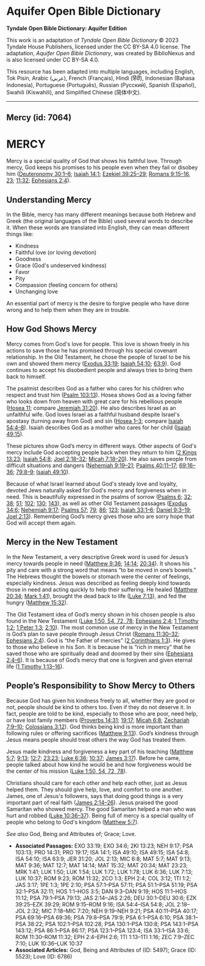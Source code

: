 # Aquifer Open Bible Dictionary

**Tyndale Open Bible Dictionary: Aquifer Edition**

This work is an adaptation of *Tyndale Open Bible Dictionary* © 2023 Tyndale House Publishers, licensed under the CC BY\-SA 4\.0 license. The adaptation, *Aquifer Open Bible Dictionary*, was created by BiblioNexus and is also licensed under CC BY\-SA 4\.0\.

This resource has been adapted into multiple languages, including English, Tok Pisin, Arabic (عربي), French (Français), Hindi (हिंदी), Indonesian (Bahasa Indonesia), Portuguese (Português), Russian (Русский), Spanish (Español), Swahili (Kiswahili), and Simplified Chinese (简体中文).



--------------------------------

## Mercy (id: 7064)

MERCY
=====

Mercy is a special quality of God that shows his faithful love. Through mercy, God keeps his promises to his people even when they fail or disobey him ([Deuteronomy 30:1–6](https://ref.ly/Deut30:1-Deut30:6); [Isaiah 14:1](https://ref.ly/Isa14:1); [Ezekiel 39:25–29](https://ref.ly/Ezek39:25-Ezek39:29); [Romans 9:15–16, 23](https://ref.ly/Rom9:15-Rom9:16,Rom9:23); [11:32](https://ref.ly/Rom11:32); [Ephesians 2:4](https://ref.ly/Eph2:4)).

Understanding Mercy
-------------------

In the Bible, mercy has many different meanings because both Hebrew and Greek (the original languages of the Bible) used several words to describe it. When these words are translated into English, they can mean different things like:

* Kindness
* Faithful love (or loving devotion)
* Goodness
* Grace (God's undeserved kindness)
* Favor
* Pity
* Compassion (feeling concern for others)
* Unchanging love

 An essential part of mercy is the desire to forgive people who have done wrong and to help them when they are in trouble.

How God Shows Mercy
-------------------

Mercy comes from God's love for people. This love is shown freely in his actions to save those he has promised through his special covenant relationship. In the Old Testament, he chose the people of Israel to be his own and showed them mercy ([Exodus 33:19](https://ref.ly/Exod33:19); [Isaiah 54:10](https://ref.ly/Isa54:10); [63:9](https://ref.ly/Isa63:9)). God continues to accept his disobedient people and always tries to bring them back to himself. 

The psalmist describes God as a father who cares for his children who respect and trust him ([Psalm 103:13](https://ref.ly/Ps103:13)). Hosea shows God as a loving father who looks down from heaven with great care for his rebellious people ([Hosea 11](https://ref.ly/Hos11:1-Hos11:12); compare [Jeremiah 31:20](https://ref.ly/Jer31:20)). He also describes Israel as an unfaithful wife. God loves Israel as a faithful husband despite Israel's apostasy (turning away from God) and sin ([Hosea 1–3](https://ref.ly/Hos1:1-Hos3:5); compare [Isaiah 54:4–8](https://ref.ly/Isa54:4-Isa54:8)). Isaiah describes God as a mother who cares for her child ([Isaiah 49:15](https://ref.ly/Isa49:15)). 

These pictures show God’s mercy in different ways. Other aspects of God's mercy include God accepting people back when they return to him ([2 Kings 13:23](https://ref.ly/2Kgs13:23); [Isaiah 54:8](https://ref.ly/Isa54:8); [Joel 2:18–32](https://ref.ly/Joel2:18-Joel2:32); [Micah 7:18–20](https://ref.ly/Mic7:18-Mic7:20)). He also saves people from difficult situations and dangers ([Nehemiah 9:19–21](https://ref.ly/Neh9:19-Neh9:21); [Psalms 40:11–17](https://ref.ly/Ps40:11-Ps40:17); [69:16–36](https://ref.ly/Ps69:16-Ps69:36); [79:8–9](https://ref.ly/Ps79:8-Ps79:9); [Isaiah 49:10](https://ref.ly/Isa49:10)).

Because of what Israel learned about God's steady love and loyalty, devoted Jews naturally asked for God's mercy and forgiveness when in need. This is beautifully expressed in the psalms of sorrow ([Psalms 6](https://ref.ly/Ps6:1-Ps6:10); [32](https://ref.ly/Ps32:1-Ps32:11); [38](https://ref.ly/Ps38:1-Ps38:22); [51](https://ref.ly/Ps51:1-Ps51:19); [102](https://ref.ly/Ps102:1-Ps102:28); [130](https://ref.ly/Ps130:1-Ps130:8); [143](https://ref.ly/Ps143:1-Ps143:12)), as well as other Old Testament passages ([Exodus 34:6](https://ref.ly/Exod34:6); [Nehemiah 9:17](https://ref.ly/Neh9:17); [Psalms 57](https://ref.ly/Ps57:1-Ps57:11); [79](https://ref.ly/Ps79:1-Ps79:13); [86](https://ref.ly/Ps86:1-Ps86:17); [123](https://ref.ly/Ps123:1-Ps123:4); [Isaiah 33:1–6](https://ref.ly/Isa33:1-Isa33:6); [Daniel 9:3–19](https://ref.ly/Dan9:3-Dan9:19); [Joel 2:13](https://ref.ly/Joel2:13)). Remembering God’s mercy gives those who are sorry hope that God will accept them again.

Mercy in the New Testament
--------------------------

In the New Testament, a very descriptive Greek word is used for Jesus’s mercy towards people in need ([Matthew 9:36](https://ref.ly/Matt9:36); [14:14](https://ref.ly/Matt14:14); [20:34](https://ref.ly/Matt20:34)). It shows his pity and care with a strong word that means “to be moved in one’s bowels.” The Hebrews thought the bowels or stomach were the center of feelings, especially kindness. Jesus was described as feeling deeply kind towards those in need and acting quickly to help their suffering. He healed ([Matthew 20:34](https://ref.ly/Matt20:34); [Mark 1:41](https://ref.ly/Mark1:41)), brought the dead back to life ([Luke 7:13](https://ref.ly/Luke7:13)), and fed the hungry ([Matthew 15:32](https://ref.ly/Matt15:32)).

The Old Testament idea of God’s mercy shown in his chosen people is also found in the New Testament ([Luke 1:50, 54, 72, 78](https://ref.ly/Luke1:50,Luke1:54,Luke1:72,Luke1:78); [Ephesians 2:4](https://ref.ly/Eph2:4); [1 Timothy 1:2](https://ref.ly/1Tim1:2); [1 Peter 1:3](https://ref.ly/1Pet1:3); [2:10](https://ref.ly/1Pet2:10)). The most common use of mercy in the New Testament is God’s plan to save people through Jesus Christ ([Romans 11:30–32](https://ref.ly/Rom11:30-Rom11:32); [Ephesians 2:4](https://ref.ly/Eph2:4)). God is “the Father of mercies” ([2 Corinthians 1:3](https://ref.ly/2Cor1:3)). He gives to those who believe in his Son. It is because he is “rich in mercy” that he saved those who are spiritually dead and doomed by their sins ([Ephesians 2:4–6](https://ref.ly/Eph2:4-Eph2:6)). It is because of God’s mercy that one is forgiven and given eternal life ([1 Timothy 1:13–16](https://ref.ly/1Tim1:13-1Tim1:16)).

People’s Responsibility to Show Mercy to Others
-----------------------------------------------

Because God has given his kindness freely to all, whether they are good or not, people should be kind to others too. Even if they do not deserve it. In fact, people are told to be kind, especially to those who are poor, need help, or have lost family members ([Proverbs 14:31](https://ref.ly/Prov14:31); [19:17](https://ref.ly/Prov19:17); [Micah 6:8](https://ref.ly/Mic6:8); [Zechariah 7:9–10](https://ref.ly/Zech7:9-Zech7:10); [Colossians 3:12](https://ref.ly/Col3:12)). God thinks being kind is more important than following rules or offering sacrifices ([Matthew 9:13](https://ref.ly/Matt9:13)). God’s kindness through Jesus means people should treat others the way God has treated them. 

Jesus made kindness and forgiveness a key part of his teaching ([Matthew 5:7](https://ref.ly/Matt5:7); [9:13](https://ref.ly/Matt9:13); [12:7](https://ref.ly/Matt12:7); [23:23](https://ref.ly/Matt23:23); [Luke 6:36](https://ref.ly/Luke6:36); [10:37](https://ref.ly/Luke10:37); [James 3:17](https://ref.ly/Jas3:17)). Before he came, people talked about how kind he would be and how forgiveness would be the center of his mission ([Luke 1:50, 54, 72, 78](https://ref.ly/Luke1:50,Luke1:54,Luke1:72,Luke1:78)).

Christians should care for each other and help each other, just as Jesus helped them. They should give help, love, and comfort to one another. James, one of Jesus's followers, says that doing good things is a very important part of real faith ([James 2:14–26](https://ref.ly/Jas2:14-Jas2:26)). Jesus praised the good Samaritan who showed mercy. The good Samaritan helped a man who was hurt and robbed ([Luke 10:36–37](https://ref.ly/Luke10:36-Luke10:37)). Being full of mercy is a special quality of people who belong to God's kingdom ([Matthew 5:7](https://ref.ly/Matt5:7)).

*See also* God, Being and Attributes of; Grace; Love.

* **Associated Passages:** EXO 33:19; EXO 34:6; 2KI 13:23; NEH 9:17; PSA 103:13; PRO 14:31; PRO 19:17; ISA 14:1; ISA 49:10; ISA 49:15; ISA 54:8; ISA 54:10; ISA 63:9; JER 31:20; JOL 2:13; MIC 6:8; MAT 5:7; MAT 9:13; MAT 9:36; MAT 12:7; MAT 14:14; MAT 15:32; MAT 20:34; MAT 23:23; MRK 1:41; LUK 1:50; LUK 1:54; LUK 1:72; LUK 1:78; LUK 6:36; LUK 7:13; LUK 10:37; ROM 9:23; ROM 11:32; 2CO 1:3; EPH 2:4; COL 3:12; 1TI 1:2; JAS 3:17; 1PE 1:3; 1PE 2:10; PSA 57:1–PSA 57:11; PSA 51:1–PSA 51:19; PSA 32:1–PSA 32:11; HOS 1:1–HOS 3:5; DAN 9:3–DAN 9:19; HOS 11:1–HOS 11:12; PSA 79:1–PSA 79:13; JAS 2:14–JAS 2:26; DEU 30:1–DEU 30:6; EZK 39:25–EZK 39:29; ROM 9:15–ROM 9:16; ISA 54:4–ISA 54:8; JOL 2:18–JOL 2:32; MIC 7:18–MIC 7:20; NEH 9:19–NEH 9:21; PSA 40:11–PSA 40:17; PSA 69:16–PSA 69:36; PSA 79:8–PSA 79:9; PSA 6:1–PSA 6:10; PSA 38:1–PSA 38:22; PSA 102:1–PSA 102:28; PSA 130:1–PSA 130:8; PSA 143:1–PSA 143:12; PSA 86:1–PSA 86:17; PSA 123:1–PSA 123:4; ISA 33:1–ISA 33:6; ROM 11:30–ROM 11:32; EPH 2:4–EPH 2:6; 1TI 1:13–1TI 1:16; ZEC 7:9–ZEC 7:10; LUK 10:36–LUK 10:37
* **Associated Articles:** God, Being and Attributes of (ID: 5497); Grace (ID: 5523); Love (ID: 6786)


